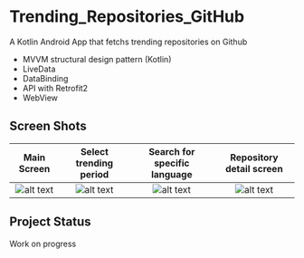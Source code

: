 # Trending_Repositories_GitHub

A Kotlin Android App that fetchs trending repositories on Github
  - MVVM structural design pattern (Kotlin)
  - LiveData
  - DataBinding
  - API with Retrofit2
  - WebView
  
## Screen Shots

Main Screen            |  Select trending period    | Search for specific language   | Repository detail screen
:-------------------------:|:-------------------------:|:-------------------------:|:-------------------------:
![alt text](https://github.com/pduy99/Trending_Repositories_GitHub/blob/master/screenshot/MainScreen.png?raw=true) |  ![alt text](https://github.com/pduy99/Trending_Repositories_GitHub/blob/master/screenshot/SelectPeriod.png?raw=true) | ![alt text](https://github.com/pduy99/Trending_Repositories_GitHub/blob/master/screenshot/SearchLanguage.png?raw=true) |  ![alt text](https://github.com/pduy99/Trending_Repositories_GitHub/blob/master/screenshot/DetailScreen.png?raw=true)


## Project Status

Work on progress
